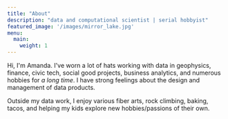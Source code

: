 ```yaml
---
title: "About"
description: "data and computational scientist | serial hobbyist"
featured_image: '/images/mirror_lake.jpg'
menu:
  main:
    weight: 1
---
```


Hi, I'm Amanda. I've worn a lot of hats working with data in geophysics, finance, civic tech, social good projects, business analytics, and numerous hobbies for _a long time_. I have strong feelings about the design and management of data products.

Outside my data work, I enjoy various fiber arts, rock climbing, baking, tacos, and helping my kids explore new hobbies/passions of their own.